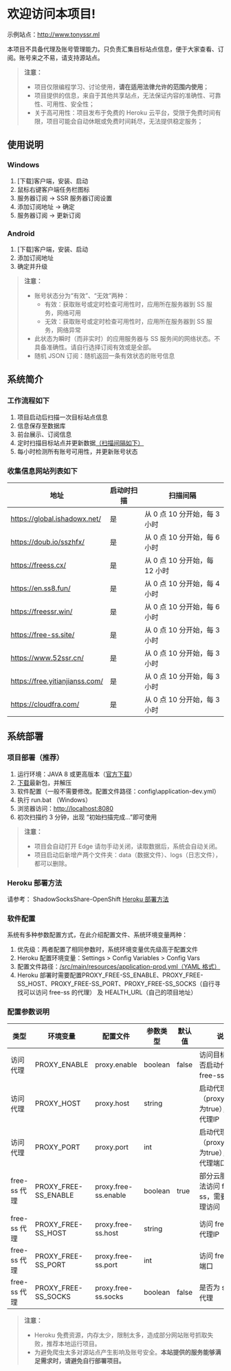 # 欢迎访问本项目!

示例站点：http://www.tonyssr.ml

本项目不具备代理及账号管理能力。只负责汇集目标站点信息，便于大家查看、订阅。账号来之不易，请支持源站点。

> **注意：**
> - 项目仅限编程学习、讨论使用，**请在适用法律允许的范围内使用**；
> - 项目提供的信息，来自于其他共享站点，无法保证内容的准确性、可靠性、可用性、安全性；
> - 关于高可用性：项目发布于免费的 Heroku 云平台，受限于免费时间有限，项目可能会自动休眠或免费时间耗尽，无法提供稳定服务；


## 使用说明

### Windows

1. [下载]客户端，安装、启动
1. 鼠标右键客户端任务栏图标
1. 服务器订阅 -> SSR 服务器订阅设置
1. 添加订阅地址 -> 确定
1. 服务器订阅 -> 更新订阅

### Android

1. [下载]客户端，安装、启动
1. 添加订阅地址
1. 确定并升级

> **注意：**
> - 账号状态分为“有效”、“无效”两种：
>   - 有效：获取账号或定时检查可用性时，应用所在服务器到 SS 服务，网络可用
>   - 无效：获取账号或定时检查可用性时，应用所在服务器到 SS 服务，网络异常
> - 此状态为瞬时（而非实时）的应用服务器与 SS 服务间的网络状态。不具备准确性。请自行选择订阅有效或是全部。
> - 随机 JSON 订阅：随机返回一条有效状态的账号信息


## 系统简介

### 工作流程如下

1. 项目启动后扫描一次目标站点信息
1. 信息保存至数据库
1. 前台展示、订阅信息
1. 定时扫描目标站点并更新数据[（扫描间隔如下）](#收集信息网站列表如下)
1. 每小时检测所有账号可用性，并更新账号状态

### 收集信息网站列表如下

地址 | 启动时扫描 | 扫描间隔
---- | ---- | ----
https://global.ishadowx.net/ | 是 | 从 0 点 10 分开始，每 3 小时
https://doub.io/sszhfx/ | 是 | 从 0 点 10 分开始，每 6 小时
https://freess.cx/ | 是 | 从 0 点 10 分开始，每 12 小时
https://en.ss8.fun/ | 是 | 从 0 点 10 分开始，每 4 小时
https://freessr.win/ | 是 | 从 0 点 10 分开始，每 6 小时
https://free-ss.site/ | 是 | 从 0 点 10 分开始，每 3 小时
https://www.52ssr.cn/ | 是 | 从 0 点 10 分开始，每 3 小时
https://free.yitianjianss.com/ | 是 | 从 0 点 10 分开始，每 3 小时
https://cloudfra.com/ | 是 | 从 0 点 10 分开始，每 3 小时


## 系统部署

### 项目部署（推荐）

1. 运行环境：JAVA 8 或更高版本（[官方下载](http://www.oracle.com/technetwork/java/javase/downloads/index.html)）
1. [下载](https://github.com/zc-zh-001/ShadowSocks-Share/releases)最新包，并解压
1. 软件配置（一般不需要修改。配置文件路径：config\application-dev.yml）
1. 执行 run.bat （Windows）
1. 浏览器访问：[http://localhost:8080](http://localhost:8080)
1. 初次扫描约 3 分钟，出现 “初始扫描完成...”即可使用

> **注意：**
> - 项目会自动打开 Edge 请勿手动关闭，读取数据后，系统会自动关闭。
> - 项目启动后新增产两个文件夹：data（数据文件）、logs（日志文件），都可以删除。

### Heroku 部署方法

请参考：
ShadowSocksShare-OpenShift [Heroku 部署方法](https://github.com/the0demiurge/ShadowSocksShare-OpenShift#heroku-%E9%83%A8%E7%BD%B2%E6%96%B9%E6%B3%95) 

### 软件配置

系统有多种参数配置方式，在此介绍配置文件、系统环境变量两种：
1. 优先级：两者配置了相同参数时，系统环境变量优先级高于配置文件
1. Heroku 配置环境变量：Settings > Config Variables > Config Vars
1. 配置文件路径：[/src/main/resources/application-prod.yml（YAML 格式）](https://github.com/zc-zh-001/ShadowSocks-Share/blob/master/src/main/resources/application-prod.yml)
1. Heroku 部署时需要配置PROXY_FREE-SS_ENABLE、PROXY_FREE-SS_HOST、PROXY_FREE-SS_PORT、PROXY_FREE-SS_SOCKS（自行寻找可以访问 free-ss 的代理） 及 HEALTH_URL（自己的项目地址）

### 配置参数说明

类型 | 环境变量 | 配置文件 | 参数类型 | 默认值 | 说明
---- | ---- | ---- | ---- | ---- | ----
访问代理 | PROXY_ENABLE | proxy.enable | boolean | false | 访问目标网站是否启动代理（除 free-ss）
访问代理 | PROXY_HOST | proxy.host | string | | 启动代理时（proxy.enable为true），配置代理IP
访问代理 | PROXY_PORT | proxy.port | int | | 启动代理时（proxy.enable为true），配置代理端口
free-ss 代理 | PROXY_FREE-SS_ENABLE | proxy.free-ss.enable | boolean | true | 部分云服务器无法访问 free-ss，需要开启代理访问
free-ss 代理 | PROXY_FREE-SS_HOST | proxy.free-ss.host | string | | 访问 free-ss 代理IP
free-ss 代理 | PROXY_FREE-SS_PORT | proxy.free-ss.port | int | | 访问 free-ss 端口
free-ss 代理 | PROXY_FREE-SS_SOCKS | proxy.free-ss.socks | boolean | false | 是否为 socks 代理

> **注意：**
> - Heroku 免费资源，内存太少，限制太多，造成部分网站账号抓取失败，推荐本地运行项目。
> - 为避免爬虫太多对源站点产生影响及账号安全。**本站提供的服务能够满足需求时，请避免自行部署项目。**

